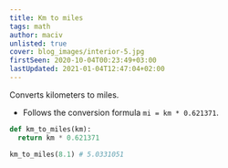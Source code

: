 ```yaml
---
title: Km to miles
tags: math
author: maciv
unlisted: true
cover: blog_images/interior-5.jpg
firstSeen: 2020-10-04T00:23:49+03:00
lastUpdated: 2021-01-04T12:47:04+02:00
---
```


Converts kilometers to miles.

- Follows the conversion formula `mi = km * 0.621371`.

```py
def km_to_miles(km):
  return km * 0.621371
```

```py
km_to_miles(8.1) # 5.0331051
```
